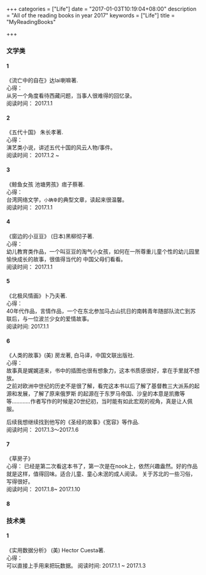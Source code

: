+++
categories = ["Life"]
date = "2017-01-03T10:19:04+08:00"
description = "All of the reading books in year 2017"
keywords = ["Life"]
title = "MyReadingBooks"

+++
### 文学类
#### 1
《流亡中的自在》达lai喇嘛著.    
心得：    
从另一个角度看待西藏问题，当事人很难得的回忆录。    
阅读时间： 2017.1.1    

#### 2 
《五代十国》 朱长孝著.    
心得：    
演艺类小说，讲述五代十国的风云人物/事件。    
阅读时间： 2017.1.2 ~     

#### 3
《鲸鱼女孩 池塘男孩》痞子蔡著.    
心得：    
台湾网络文学，`小确幸`的典型文章，读起来很温馨。    
阅读时间： 2017.1.1    

#### 4 
《窗边的小豆豆》 (日本)黑柳彻子著.    
心得：    
幼儿教育类作品，一个叫豆豆的淘气小女孩，如何在一所尊重儿童个性的幼儿园里愉快成长的故事，很值得当代的
中国父母们看看。    
阅读时间： 2017.1.1    

#### 5
《北极风情画》卜乃夫著.    
心得：     
40年代作品，言情作品，一个在东北参加马占山抗日的南韩青年随部队流亡到苏联后，与一位波兰少女的爱情故事。    
阅读时间: 2017.1.1    

#### 6
《人类的故事》(美) 房龙著, 白马译，中国文联出版社.    
心得：    
故事真是娓娓道来，书中的插图也很有想象力，这本书质感很好，拿在手里就不想放。   
之前对欧洲中世纪的历史不是很了解，看完这本书以后了解了基督教三大派系的起源和发展，了解了原来俄罗斯
的起源在于东罗马帝国、沙皇的本意是凯撒等等…………作者写作的时候是20世纪初，当时能有如此宏观的视角，真是让人佩服。

后续我想继续找到他写的《圣经的故事》《宽容》等作品.    
阅读时间： 2017.1.3～2017.1.6

#### 7
《草房子》    
心得：
已经是第二次看这本书了，第一次是在nook上，依然兴趣盎然。好的作品就是这样，值得回味。适合儿童、童心未泯的成人阅读。
关于苏北的一些习俗，写得很好。    
阅读时间： 2017.1.8~ 2017.1.10    

#### 8



### 技术类
#### 1
《实用数据分析》 (美) Hector Cuesta著.   
心得：    
可以直接上手用来把玩数据。
阅读时间: 2017.1.1 ~ 2017.1.3
